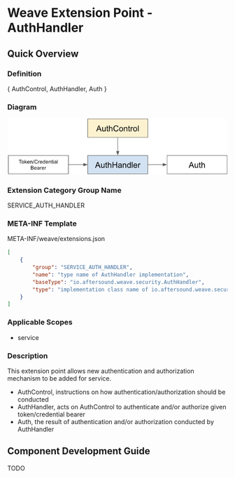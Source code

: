 # Weave Extension Point - AuthHandler

## Quick Overview

### Definition

{ AuthControl, AuthHandler, Auth }

### Diagram

![](diagrams/WEAVE-EXTENSION-POINT-AUTH-HANDLER.png)

### Extension Category Group Name

SERVICE_AUTH_HANDLER

### META-INF Template

META-INF/weave/extensions.json

```json
[
    {
        "group": "SERVICE_AUTH_HANDLER",
        "name": "type name of AuthHandler implementation",
        "baseType": "io.aftersound.weave.security.AuthHandler",
        "type": "implementation class name of io.aftersound.weave.security.AuthHandler"
    }
]
```

### Applicable Scopes

- service

### Description

This extension point allows new authentication and authorization mechanism to be added for service. 

- AuthControl, instructions on how authentication/authorization should be conducted
- AuthHandler, acts on AuthControl to authenticate and/or authorize given token/credential bearer
- Auth, the result of authentication and/or authorization conducted by AuthHandler 

## Component Development Guide

TODO